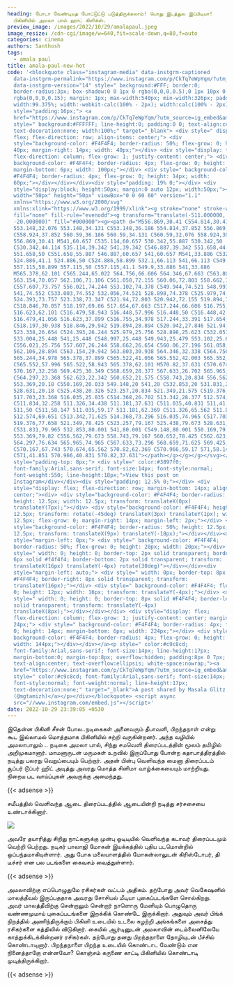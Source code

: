 ```yaml
---
heading: போடா வேண்டியத போட்டுட்டு படுத்திருக்கலாம்! பொது இடத்துல இப்பிடியா!
  பிகினியில் அமலா பால் ஹாட் கிளிக்ஸ்.
preview_image: /images/2022/10/29/amalapaul.jpeg
image_resize: /cdn-cgi/image/w=640,fit=scale-down,q=80,f=auto
categories: cinema
authors: Santhosh
tags:
  - amala paul
title: amala-paul-new-hot
code: '<blockquote class="instagram-media" data-instgrm-captioned
  data-instgrm-permalink="https://www.instagram.com/p/CkTq7eWpYqm/?utm_source=ig_embed&amp;utm_campaign=loading"
  data-instgrm-version="14" style=" background:#FFF; border:0;
  border-radius:3px; box-shadow:0 0 1px 0 rgba(0,0,0,0.5),0 1px 10px 0
  rgba(0,0,0,0.15); margin: 1px; max-width:540px; min-width:326px; padding:0;
  width:99.375%; width:-webkit-calc(100% - 2px); width:calc(100% - 2px);"><div
  style="padding:16px;"> <a
  href="https://www.instagram.com/p/CkTq7eWpYqm/?utm_source=ig_embed&amp;utm_campaign=loading"
  style=" background:#FFFFFF; line-height:0; padding:0 0; text-align:center;
  text-decoration:none; width:100%;" target="_blank"> <div style=" display:
  flex; flex-direction: row; align-items: center;"> <div
  style="background-color: #F4F4F4; border-radius: 50%; flex-grow: 0; height:
  40px; margin-right: 14px; width: 40px;"></div> <div style="display: flex;
  flex-direction: column; flex-grow: 1; justify-content: center;"> <div style="
  background-color: #F4F4F4; border-radius: 4px; flex-grow: 0; height: 14px;
  margin-bottom: 6px; width: 100px;"></div> <div style=" background-color:
  #F4F4F4; border-radius: 4px; flex-grow: 0; height: 14px; width:
  60px;"></div></div></div><div style="padding: 19% 0;"></div> <div
  style="display:block; height:50px; margin:0 auto 12px; width:50px;"><svg
  width="50px" height="50px" viewBox="0 0 60 60" version="1.1"
  xmlns="https://www.w3.org/2000/svg"
  xmlns:xlink="https://www.w3.org/1999/xlink"><g stroke="none" stroke-width="1"
  fill="none" fill-rule="evenodd"><g transform="translate(-511.000000,
  -20.000000)" fill="#000000"><g><path d="M556.869,30.41 C554.814,30.41
  553.148,32.076 553.148,34.131 C553.148,36.186 554.814,37.852 556.869,37.852
  C558.924,37.852 560.59,36.186 560.59,34.131 C560.59,32.076 558.924,30.41
  556.869,30.41 M541,60.657 C535.114,60.657 530.342,55.887 530.342,50
  C530.342,44.114 535.114,39.342 541,39.342 C546.887,39.342 551.658,44.114
  551.658,50 C551.658,55.887 546.887,60.657 541,60.657 M541,33.886 C532.1,33.886
  524.886,41.1 524.886,50 C524.886,58.899 532.1,66.113 541,66.113 C549.9,66.113
  557.115,58.899 557.115,50 C557.115,41.1 549.9,33.886 541,33.886
  M565.378,62.101 C565.244,65.022 564.756,66.606 564.346,67.663 C563.803,69.06
  563.154,70.057 562.106,71.106 C561.058,72.155 560.06,72.803 558.662,73.347
  C557.607,73.757 556.021,74.244 553.102,74.378 C549.944,74.521 548.997,74.552
  541,74.552 C533.003,74.552 532.056,74.521 528.898,74.378 C525.979,74.244
  524.393,73.757 523.338,73.347 C521.94,72.803 520.942,72.155 519.894,71.106
  C518.846,70.057 518.197,69.06 517.654,67.663 C517.244,66.606 516.755,65.022
  516.623,62.101 C516.479,58.943 516.448,57.996 516.448,50 C516.448,42.003
  516.479,41.056 516.623,37.899 C516.755,34.978 517.244,33.391 517.654,32.338
  C518.197,30.938 518.846,29.942 519.894,28.894 C520.942,27.846 521.94,27.196
  523.338,26.654 C524.393,26.244 525.979,25.756 528.898,25.623 C532.057,25.479
  533.004,25.448 541,25.448 C548.997,25.448 549.943,25.479 553.102,25.623
  C556.021,25.756 557.607,26.244 558.662,26.654 C560.06,27.196 561.058,27.846
  562.106,28.894 C563.154,29.942 563.803,30.938 564.346,32.338 C564.756,33.391
  565.244,34.978 565.378,37.899 C565.522,41.056 565.552,42.003 565.552,50
  C565.552,57.996 565.522,58.943 565.378,62.101 M570.82,37.631 C570.674,34.438
  570.167,32.258 569.425,30.349 C568.659,28.377 567.633,26.702 565.965,25.035
  C564.297,23.368 562.623,22.342 560.652,21.575 C558.743,20.834 556.562,20.326
  553.369,20.18 C550.169,20.033 549.148,20 541,20 C532.853,20 531.831,20.033
  528.631,20.18 C525.438,20.326 523.257,20.834 521.349,21.575 C519.376,22.342
  517.703,23.368 516.035,25.035 C514.368,26.702 513.342,28.377 512.574,30.349
  C511.834,32.258 511.326,34.438 511.181,37.631 C511.035,40.831 511,41.851
  511,50 C511,58.147 511.035,59.17 511.181,62.369 C511.326,65.562 511.834,67.743
  512.574,69.651 C513.342,71.625 514.368,73.296 516.035,74.965 C517.703,76.634
  519.376,77.658 521.349,78.425 C523.257,79.167 525.438,79.673 528.631,79.82
  C531.831,79.965 532.853,80.001 541,80.001 C549.148,80.001 550.169,79.965
  553.369,79.82 C556.562,79.673 558.743,79.167 560.652,78.425 C562.623,77.658
  564.297,76.634 565.965,74.965 C567.633,73.296 568.659,71.625 569.425,69.651
  C570.167,67.743 570.674,65.562 570.82,62.369 C570.966,59.17 571,58.147 571,50
  C571,41.851 570.966,40.831 570.82,37.631"></path></g></g></g></svg></div><div
  style="padding-top: 8px;"> <div style=" color:#3897f0;
  font-family:Arial,sans-serif; font-size:14px; font-style:normal;
  font-weight:550; line-height:18px;">View this post on
  Instagram</div></div><div style="padding: 12.5% 0;"></div> <div
  style="display: flex; flex-direction: row; margin-bottom: 14px; align-items:
  center;"><div> <div style="background-color: #F4F4F4; border-radius: 50%;
  height: 12.5px; width: 12.5px; transform: translateX(0px)
  translateY(7px);"></div> <div style="background-color: #F4F4F4; height:
  12.5px; transform: rotate(-45deg) translateX(3px) translateY(1px); width:
  12.5px; flex-grow: 0; margin-right: 14px; margin-left: 2px;"></div> <div
  style="background-color: #F4F4F4; border-radius: 50%; height: 12.5px; width:
  12.5px; transform: translateX(9px) translateY(-18px);"></div></div><div
  style="margin-left: 8px;"> <div style=" background-color: #F4F4F4;
  border-radius: 50%; flex-grow: 0; height: 20px; width: 20px;"></div> <div
  style=" width: 0; height: 0; border-top: 2px solid transparent; border-left:
  6px solid #f4f4f4; border-bottom: 2px solid transparent; transform:
  translateX(16px) translateY(-4px) rotate(30deg)"></div></div><div
  style="margin-left: auto;"> <div style=" width: 0px; border-top: 8px solid
  #F4F4F4; border-right: 8px solid transparent; transform:
  translateY(16px);"></div> <div style=" background-color: #F4F4F4; flex-grow:
  0; height: 12px; width: 16px; transform: translateY(-4px);"></div> <div
  style=" width: 0; height: 0; border-top: 8px solid #F4F4F4; border-left: 8px
  solid transparent; transform: translateY(-4px)
  translateX(8px);"></div></div></div> <div style="display: flex;
  flex-direction: column; flex-grow: 1; justify-content: center; margin-bottom:
  24px;"> <div style=" background-color: #F4F4F4; border-radius: 4px; flex-grow:
  0; height: 14px; margin-bottom: 6px; width: 224px;"></div> <div style="
  background-color: #F4F4F4; border-radius: 4px; flex-grow: 0; height: 14px;
  width: 144px;"></div></div></a><p style=" color:#c9c8cd;
  font-family:Arial,sans-serif; font-size:14px; line-height:17px;
  margin-bottom:0; margin-top:8px; overflow:hidden; padding:8px 0 7px;
  text-align:center; text-overflow:ellipsis; white-space:nowrap;"><a
  href="https://www.instagram.com/p/CkTq7eWpYqm/?utm_source=ig_embed&amp;utm_campaign=loading"
  style=" color:#c9c8cd; font-family:Arial,sans-serif; font-size:14px;
  font-style:normal; font-weight:normal; line-height:17px;
  text-decoration:none;" target="_blank">A post shared by Masala Glitz
  (@mgtamizh)</a></p></div></blockquote> <script async
  src="//www.instagram.com/embed.js"></script>'
date: 2022-10-29 23:39:05 +0530
---
```

இதென்ன பிகினி சீசன் போல..‌நடிகைகள் அனைவரும் தீபாவளி, பிறந்தநாள் என்று கூட இல்லாமல் மொத்தமாக பிகினியில் சுற்றி வருகின்றனர்.‌ அந்த வழியில் அமலாபாலும் ..
நடிகை அமலா பால், சிந்து சமவெளி திரைப்படத்தின் மூலம் தமிழில் அறிமுகமானார். மாமனாருடன் மருமகள் உறவில் இருப்போது போன்ற கதாபாத்திரத்தில் நடித்து பலரது வெறுப்பையும் பெற்றார். அதன் பின்பு வெளிவந்த மைனா திரைப்படம் சூப்பர் டூப்பர் ஹிட் அடித்து அவரது மொத்த சினிமா வாழ்க்கையையும் மாற்றியது. நிறைய பட வாய்ப்புகள் அவருக்கு அமைந்தது.

{{< adsense >}}


சமீபத்தில் வெளிவந்த ஆடை திரைப்படத்தில் ஆடையின்றி நடித்து சர்சசையை உண்டாக்கினார். 

![](/images/2022/10/29/amala-paul-new-hot.jpeg)

அவரே தயாரித்து சிறிது நாட்களுக்கு முன்பு ஓடிடியில் வெளிவந்த கடாவர் திரைப்படமும் வெற்றி பெற்றது. நடிகர் பாலாஜி மோகன் இயக்கத்தில் புதிய படமொன்றில் ஒப்பந்தமாகியுள்ளார். அது போக மலையாளத்தில் மோகன்லாலுடன் கிரிஸ்டோபர், தி டீச்சர் என பல படங்களை கைவசம் வைத்துள்ளார்.

{{< adsense >}}


அமலாவிற்கு எப்பொழுதுமே ரசிகர்கள் வட்டம் அதிகம். தற்போது அவர் வெகேஷனில் மாலத்தீவல் இருப்பததாக அவரது சோசியல் மீடியா புகைப்படங்களே சொல்கிறது. அவர் மாலத்தீவிற்கு சென்றாலும் சென்றார் நாளொரு மேனியும் பொழுதொரு வண்ணமுமாய் புகைப்படங்களை இறக்கிக் கொண்டே இருக்கிறார். அதுவும் அவர் பிங்க் நிறத்தில் அணிந்திருக்கும் பிகினி உடையில் உடலை சுழற்றி  அங்கங்களை அசைத்து ரசிகர்களை சுத்திலில் விடுகிறார். கையில் ஆர்டினுடன் அமலாவின் டைம்லைனிலேயே காத்துக்கிடக்கின்றனர் ரசிகர்கள்.
தற்போது தனது பிறந்தநாளை தோழியுடன் பீச்சில் கொண்டாடினார். பிறந்தநாளை பிறந்த உடையில் கொண்டாட வேண்டும் என நினைத்தாறோ என்னவோ? கொஞ்சம் கருணை காட்டி பிகினியில் கொண்டாடி முடித்திருக்கிறார்.

{{< adsense >}}